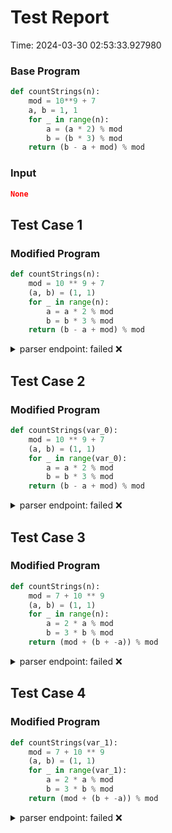 # Test Report

Time: 2024-03-30 02:53:33.927980

### Base Program

```py
def countStrings(n):
    mod = 10**9 + 7
    a, b = 1, 1
    for _ in range(n):
        a = (a * 2) % mod
        b = (b * 3) % mod
    return (b - a + mod) % mod
```

### Input

```json
None
```

## Test Case 1

### Modified Program

```py
def countStrings(n):
    mod = 10 ** 9 + 7
    (a, b) = (1, 1)
    for _ in range(n):
        a = a * 2 % mod
        b = b * 3 % mod
    return (b - a + mod) % mod
```

<details>
<summary>parser endpoint: failed ❌</summary>

Message: 
```
'NoneType' object has no attribute 'status_code'
```

Actual Output: None

</details>

## Test Case 2

### Modified Program

```py
def countStrings(var_0):
    mod = 10 ** 9 + 7
    (a, b) = (1, 1)
    for _ in range(var_0):
        a = a * 2 % mod
        b = b * 3 % mod
    return (b - a + mod) % mod
```

<details>
<summary>parser endpoint: failed ❌</summary>

Message: 
```
'NoneType' object has no attribute 'status_code'
```

Actual Output: None

</details>

## Test Case 3

### Modified Program

```py
def countStrings(n):
    mod = 7 + 10 ** 9
    (a, b) = (1, 1)
    for _ in range(n):
        a = 2 * a % mod
        b = 3 * b % mod
    return (mod + (b + -a)) % mod
```

<details>
<summary>parser endpoint: failed ❌</summary>

Message: 
```
'NoneType' object has no attribute 'status_code'
```

Actual Output: None

</details>

## Test Case 4

### Modified Program

```py
def countStrings(var_1):
    mod = 7 + 10 ** 9
    (a, b) = (1, 1)
    for _ in range(var_1):
        a = 2 * a % mod
        b = 3 * b % mod
    return (mod + (b + -a)) % mod
```

<details>
<summary>parser endpoint: failed ❌</summary>

Message: 
```
'NoneType' object has no attribute 'status_code'
```

Actual Output: None

</details>

